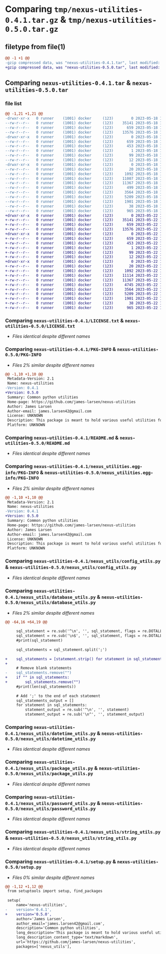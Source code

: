 # Comparing `tmp/nexus-utilities-0.4.1.tar.gz` & `tmp/nexus-utilities-0.5.0.tar.gz`

## filetype from file(1)

```diff
@@ -1 +1 @@
-gzip compressed data, was "nexus-utilities-0.4.1.tar", last modified: Thu May 18 17:23:41 2023, max compression
+gzip compressed data, was "nexus-utilities-0.5.0.tar", last modified: Mon May 22 14:43:42 2023, max compression
```

## Comparing `nexus-utilities-0.4.1.tar` & `nexus-utilities-0.5.0.tar`

### file list

```diff
@@ -1,21 +1,21 @@
-drwxr-xr-x   0 runner    (1001) docker     (123)        0 2023-05-18 17:23:41.006468 nexus-utilities-0.4.1/
--rw-r--r--   0 runner    (1001) docker     (123)    35141 2023-05-18 17:23:30.000000 nexus-utilities-0.4.1/LICENSE.txt
--rw-r--r--   0 runner    (1001) docker     (123)      659 2023-05-18 17:23:41.006468 nexus-utilities-0.4.1/PKG-INFO
--rw-r--r--   0 runner    (1001) docker     (123)    13576 2023-05-18 17:23:30.000000 nexus-utilities-0.4.1/README.md
-drwxr-xr-x   0 runner    (1001) docker     (123)        0 2023-05-18 17:23:41.002468 nexus-utilities-0.4.1/nexus_utilities.egg-info/
--rw-r--r--   0 runner    (1001) docker     (123)      659 2023-05-18 17:23:40.000000 nexus-utilities-0.4.1/nexus_utilities.egg-info/PKG-INFO
--rw-r--r--   0 runner    (1001) docker     (123)      453 2023-05-18 17:23:40.000000 nexus-utilities-0.4.1/nexus_utilities.egg-info/SOURCES.txt
--rw-r--r--   0 runner    (1001) docker     (123)        1 2023-05-18 17:23:40.000000 nexus-utilities-0.4.1/nexus_utilities.egg-info/dependency_links.txt
--rw-r--r--   0 runner    (1001) docker     (123)       99 2023-05-18 17:23:40.000000 nexus-utilities-0.4.1/nexus_utilities.egg-info/requires.txt
--rw-r--r--   0 runner    (1001) docker     (123)       12 2023-05-18 17:23:40.000000 nexus-utilities-0.4.1/nexus_utilities.egg-info/top_level.txt
-drwxr-xr-x   0 runner    (1001) docker     (123)        0 2023-05-18 17:23:41.006468 nexus-utilities-0.4.1/nexus_utils/
--rw-r--r--   0 runner    (1001) docker     (123)       20 2023-05-18 17:23:30.000000 nexus-utilities-0.4.1/nexus_utils/__init__.py
--rw-r--r--   0 runner    (1001) docker     (123)     1092 2023-05-18 17:23:30.000000 nexus-utilities-0.4.1/nexus_utils/config_utils.py
--rw-r--r--   0 runner    (1001) docker     (123)    11007 2023-05-18 17:23:30.000000 nexus-utilities-0.4.1/nexus_utils/database_utils.py
--rw-r--r--   0 runner    (1001) docker     (123)    11367 2023-05-18 17:23:30.000000 nexus-utilities-0.4.1/nexus_utils/datetime_utils.py
--rw-r--r--   0 runner    (1001) docker     (123)      499 2023-05-18 17:23:30.000000 nexus-utilities-0.4.1/nexus_utils/flatfile_utils.py
--rw-r--r--   0 runner    (1001) docker     (123)     3564 2023-05-18 17:23:30.000000 nexus-utilities-0.4.1/nexus_utils/package_utils.py
--rw-r--r--   0 runner    (1001) docker     (123)     5209 2023-05-18 17:23:30.000000 nexus-utilities-0.4.1/nexus_utils/password_utils.py
--rw-r--r--   0 runner    (1001) docker     (123)     1901 2023-05-18 17:23:30.000000 nexus-utilities-0.4.1/nexus_utils/string_utils.py
--rw-r--r--   0 runner    (1001) docker     (123)       38 2023-05-18 17:23:41.006468 nexus-utilities-0.4.1/setup.cfg
--rw-r--r--   0 runner    (1001) docker     (123)      965 2023-05-18 17:23:30.000000 nexus-utilities-0.4.1/setup.py
+drwxr-xr-x   0 runner    (1001) docker     (123)        0 2023-05-22 14:43:42.113603 nexus-utilities-0.5.0/
+-rw-r--r--   0 runner    (1001) docker     (123)    35141 2023-05-22 14:43:31.000000 nexus-utilities-0.5.0/LICENSE.txt
+-rw-r--r--   0 runner    (1001) docker     (123)      659 2023-05-22 14:43:42.113603 nexus-utilities-0.5.0/PKG-INFO
+-rw-r--r--   0 runner    (1001) docker     (123)    13576 2023-05-22 14:43:31.000000 nexus-utilities-0.5.0/README.md
+drwxr-xr-x   0 runner    (1001) docker     (123)        0 2023-05-22 14:43:42.113603 nexus-utilities-0.5.0/nexus_utilities.egg-info/
+-rw-r--r--   0 runner    (1001) docker     (123)      659 2023-05-22 14:43:41.000000 nexus-utilities-0.5.0/nexus_utilities.egg-info/PKG-INFO
+-rw-r--r--   0 runner    (1001) docker     (123)      453 2023-05-22 14:43:42.000000 nexus-utilities-0.5.0/nexus_utilities.egg-info/SOURCES.txt
+-rw-r--r--   0 runner    (1001) docker     (123)        1 2023-05-22 14:43:41.000000 nexus-utilities-0.5.0/nexus_utilities.egg-info/dependency_links.txt
+-rw-r--r--   0 runner    (1001) docker     (123)       99 2023-05-22 14:43:41.000000 nexus-utilities-0.5.0/nexus_utilities.egg-info/requires.txt
+-rw-r--r--   0 runner    (1001) docker     (123)       12 2023-05-22 14:43:41.000000 nexus-utilities-0.5.0/nexus_utilities.egg-info/top_level.txt
+drwxr-xr-x   0 runner    (1001) docker     (123)        0 2023-05-22 14:43:42.113603 nexus-utilities-0.5.0/nexus_utils/
+-rw-r--r--   0 runner    (1001) docker     (123)       20 2023-05-22 14:43:31.000000 nexus-utilities-0.5.0/nexus_utils/__init__.py
+-rw-r--r--   0 runner    (1001) docker     (123)     1092 2023-05-22 14:43:31.000000 nexus-utilities-0.5.0/nexus_utils/config_utils.py
+-rw-r--r--   0 runner    (1001) docker     (123)    11114 2023-05-22 14:43:31.000000 nexus-utilities-0.5.0/nexus_utils/database_utils.py
+-rw-r--r--   0 runner    (1001) docker     (123)    11367 2023-05-22 14:43:31.000000 nexus-utilities-0.5.0/nexus_utils/datetime_utils.py
+-rw-r--r--   0 runner    (1001) docker     (123)     4745 2023-05-22 14:43:31.000000 nexus-utilities-0.5.0/nexus_utils/flatfile_utils.py
+-rw-r--r--   0 runner    (1001) docker     (123)     3564 2023-05-22 14:43:31.000000 nexus-utilities-0.5.0/nexus_utils/package_utils.py
+-rw-r--r--   0 runner    (1001) docker     (123)     5209 2023-05-22 14:43:31.000000 nexus-utilities-0.5.0/nexus_utils/password_utils.py
+-rw-r--r--   0 runner    (1001) docker     (123)     1901 2023-05-22 14:43:31.000000 nexus-utilities-0.5.0/nexus_utils/string_utils.py
+-rw-r--r--   0 runner    (1001) docker     (123)       38 2023-05-22 14:43:42.113603 nexus-utilities-0.5.0/setup.cfg
+-rw-r--r--   0 runner    (1001) docker     (123)      965 2023-05-22 14:43:31.000000 nexus-utilities-0.5.0/setup.py
```

### Comparing `nexus-utilities-0.4.1/LICENSE.txt` & `nexus-utilities-0.5.0/LICENSE.txt`

 * *Files identical despite different names*

### Comparing `nexus-utilities-0.4.1/PKG-INFO` & `nexus-utilities-0.5.0/PKG-INFO`

 * *Files 2% similar despite different names*

```diff
@@ -1,10 +1,10 @@
 Metadata-Version: 2.1
 Name: nexus-utilities
-Version: 0.4.1
+Version: 0.5.0
 Summary: Common python utilities
 Home-page: https://github.com/james-larsen/nexus-utilities
 Author: James Larsen
 Author-email: james.larsen42@gmail.com
 License: UNKNOWN
 Description: This package is meant to hold various useful utilities for functionality I find myself using across multiple projects.  I will try to keep this documentation updated as I expand the toolkit.
 Platform: UNKNOWN
```

### Comparing `nexus-utilities-0.4.1/README.md` & `nexus-utilities-0.5.0/README.md`

 * *Files identical despite different names*

### Comparing `nexus-utilities-0.4.1/nexus_utilities.egg-info/PKG-INFO` & `nexus-utilities-0.5.0/nexus_utilities.egg-info/PKG-INFO`

 * *Files 2% similar despite different names*

```diff
@@ -1,10 +1,10 @@
 Metadata-Version: 2.1
 Name: nexus-utilities
-Version: 0.4.1
+Version: 0.5.0
 Summary: Common python utilities
 Home-page: https://github.com/james-larsen/nexus-utilities
 Author: James Larsen
 Author-email: james.larsen42@gmail.com
 License: UNKNOWN
 Description: This package is meant to hold various useful utilities for functionality I find myself using across multiple projects.  I will try to keep this documentation updated as I expand the toolkit.
 Platform: UNKNOWN
```

### Comparing `nexus-utilities-0.4.1/nexus_utils/config_utils.py` & `nexus-utilities-0.5.0/nexus_utils/config_utils.py`

 * *Files identical despite different names*

### Comparing `nexus-utilities-0.4.1/nexus_utils/database_utils.py` & `nexus-utilities-0.5.0/nexus_utils/database_utils.py`

 * *Files 2% similar despite different names*

```diff
@@ -64,16 +64,19 @@
 
     sql_statement = re.sub('^\n', '', sql_statement, flags = re.DOTALL)
     sql_statement = re.sub('\n$', '', sql_statement, flags = re.DOTALL)
     #print(sql_statement)
 
     sql_statements = sql_statement.split(';')
 
+    sql_statements = [statement.strip() for statement in sql_statements]
+
     # Remove blank statements
-    sql_statements.remove("")
+    if "" in sql_statements:
+        sql_statements.remove("")
     #print(len(sql_statements))
 
     # Add ';' to the end of each statement
     sql_statements_output = []
     for statement in sql_statements:
         statement_output = re.sub('^\n', '', statement)
         statement_output = re.sub('\n^', '', statement_output)
```

### Comparing `nexus-utilities-0.4.1/nexus_utils/datetime_utils.py` & `nexus-utilities-0.5.0/nexus_utils/datetime_utils.py`

 * *Files identical despite different names*

### Comparing `nexus-utilities-0.4.1/nexus_utils/package_utils.py` & `nexus-utilities-0.5.0/nexus_utils/package_utils.py`

 * *Files identical despite different names*

### Comparing `nexus-utilities-0.4.1/nexus_utils/password_utils.py` & `nexus-utilities-0.5.0/nexus_utils/password_utils.py`

 * *Files identical despite different names*

### Comparing `nexus-utilities-0.4.1/nexus_utils/string_utils.py` & `nexus-utilities-0.5.0/nexus_utils/string_utils.py`

 * *Files identical despite different names*

### Comparing `nexus-utilities-0.4.1/setup.py` & `nexus-utilities-0.5.0/setup.py`

 * *Files 0% similar despite different names*

```diff
@@ -1,12 +1,12 @@
 from setuptools import setup, find_packages
 
 setup(
     name='nexus-utilities',
-    version='0.4.1',
+    version='0.5.0',
     author='James Larsen',
     author_email='james.larsen42@gmail.com',
     description='Common python utilities',
     long_description='This package is meant to hold various useful utilities for functionality I find myself using across multiple projects.  I will try to keep this documentation updated as I expand the toolkit.',
     long_description_content_type='text/markdown',
     url='https://github.com/james-larsen/nexus-utilities',
     packages=['nexus_utils'],
```

